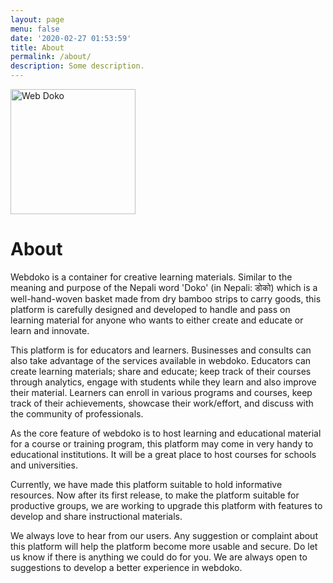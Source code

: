 ```yaml
---
layout: page
menu: false
date: '2020-02-27 01:53:59'
title: About
permalink: /about/
description: Some description.
---
```


<img class="img-rounded" src="/webdoko-blog/assets/img/uploads/profile.png" alt="Web Doko" width="200">

# About

Webdoko is a container for creative learning materials. Similar to the meaning and purpose of the Nepali word 'Doko' (in Nepali: डोको) which is a well-hand-woven basket made from dry bamboo strips to carry goods, this platform is carefully designed and developed to handle and pass on learning material for anyone who wants to either create and educate or learn and innovate.

This platform is for educators and learners. Businesses and consults can also take advantage of the services available in webdoko. Educators can create learning materials; share and educate; keep track of their courses through analytics, engage with students while they learn and also improve their material. Learners can enroll in various programs and courses, keep track of their achievements, showcase their work/effort, and discuss with the community of professionals.

As the core feature of webdoko is to host learning and educational material for a course or training program, this platform may come in very handy to educational institutions. It will be a great place to host courses for schools and universities.

Currently, we have made this platform suitable to hold informative resources. Now after its first release, to make the platform suitable for productive groups, we are working to upgrade this platform with features to develop and share instructional materials.

We always love to hear from our users. Any suggestion or complaint about this platform will help the platform become more usable and secure. Do let us know if there is anything we could do for you. We are always open to suggestions to develop a better experience in webdoko.
